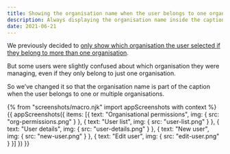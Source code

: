 ```yaml
---
title: Showing the organisation name when the user belongs to one organisation
description: Always displaying the organisation name inside the caption even if the user belongs to just one organisation
date: 2021-06-21
---
```


We previously decided to [only show which organisation the user selected if they belong to more than one organisation](/manage-teacher-training-applications/require-users-to-choose-an-organisation-before-changing-organisation-settings/#users).

But some users were slightly confused about which organisation they were managing, even if they only belong to just one organisation.

So we’ve changed it so that the organisation name is part of the caption when the user belongs to one or multiple organisations.

{% from "screenshots/macro.njk" import appScreenshots with context %}
{{ appScreenshots({
  items: [{
    text: "Organisational permissions",
    img: {
      src: "org-permissions.png"
    }
  }, {
    text: "User list",
    img: {
      src: "user-list.png"
    }
  }, {
    text: "User details",
    img: {
      src: "user-details.png"
    }
  }, {
    text: "New user",
    img: {
      src: "new-user.png"
    }
  }, {
    text: "Edit user",
    img: {
      src: "edit-user.png"
    }
  }]
}) }}
